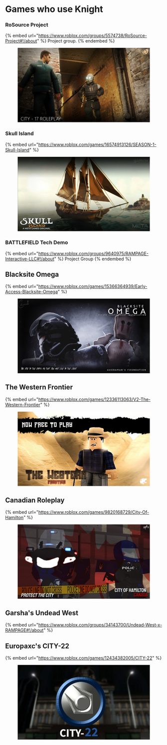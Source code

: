 # Games who use Knight

### RoSource Project

{% embed url="https://www.roblox.com/groups/5574738/RoSource-Project#!/about" %}
Project group.
{% endembed %}

<figure><img src=".gitbook/assets/image (4).png" alt=""><figcaption></figcaption></figure>

### Skull Island

{% embed url="https://www.roblox.com/games/16574913126/SEASON-1-Skull-Island" %}

<figure><img src=".gitbook/assets/image (5).png" alt=""><figcaption></figcaption></figure>

### BATTLEFIELD Tech Demo

{% embed url="https://www.roblox.com/groups/9640975/RAMPAGE-Interactive-LLC#!/about" %}
Project Group
{% endembed %}

## Blacksite Omega

{% embed url="https://www.roblox.com/games/15366364939/Early-Access-Blacksite-Omega" %}

<figure><img src=".gitbook/assets/image (6).png" alt=""><figcaption></figcaption></figure>

## The Western Frontier

{% embed url="https://www.roblox.com/games/12336113063/V2-The-Western-Frontier" %}

<figure><img src=".gitbook/assets/image (1) (1).png" alt=""><figcaption></figcaption></figure>

## Canadian Roleplay

{% embed url="https://www.roblox.com/games/9820168729/City-Of-Hamilton" %}

<figure><img src=".gitbook/assets/image (7).png" alt=""><figcaption></figcaption></figure>

## Garsha's Undead West

{% embed url="https://www.roblox.com/groups/34143700/Undead-West-x-RAMPAGE#!/about" %}

## Europaxc's CITY-22

{% embed url="https://www.roblox.com/games/12434382005/CITY-22" %}

<figure><img src=".gitbook/assets/image (1).png" alt=""><figcaption></figcaption></figure>
